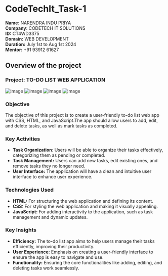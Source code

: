 # CodeTechIt_Task-1
**Name**: NARENDRA INDU PRIYA <br/>
**Company**: CODETECH IT SOLUTIONS <br/>
**ID:** CT4WD3375 <br/>
**Domain:** WEB DEVELOPMENT<br/>
**Duration:** July 1st to Aug 1st 2024<br/>
**Mentor:** +91 93912 61627 <br/>


## Overview of the project

### Project: TO-DO LIST WEB APPLICATION

![image](https://github.com/indu-p19/CodeTechIt_Task-1/assets/175217202/5924c5c2-a316-4fbb-bf63-54ed694b2fd6)
![image](https://github.com/indu-p19/CodeTechIt_Task-1/assets/175217202/ef9bb8c2-ff97-4801-bd88-04cca92bb9d2)
![image](https://github.com/indu-p19/CodeTechIt_Task-1/assets/175217202/0946ef80-d164-4bc5-8b80-725df1b557ae)
![image](https://github.com/indu-p19/CodeTechIt_Task-1/assets/175217202/0974fee8-4b7c-446b-aa8a-f4856ca7540c)


### Objective
The objective of this project is to create a user-friendly to-do list web app with CSS, HTML, and JavaScript.The app should allow users to add, edit, and delete tasks, as well as mark tasks as completed.

### Key Activities
- **Task Organization**: Users will be able to organize their tasks effectively, categorizing them as pending or completed.
- **Task Management:** Users can add new tasks, edit existing ones, and remove tasks they no longer need.
- **User Interface:** The application will have a clean and intuitive user interface to enhance user experience.

### Technologies Used
- **HTML:** For structuring the web application and defining its content.
- **CSS:** For styling the web application and making it visually appealing.
- **JavaScript:** For adding interactivity to the application, such as task management and dynamic updates.

### Key Insights
- **Efficiency:** The to-do list app aims to help users manage their tasks efficiently, improving their productivity.
- **User Experience:** Emphasis on creating a user-friendly interface to ensure the app is easy to navigate and use.
- **Functionality:** Ensuring the core functionalities like adding, editing, and deleting tasks work seamlessly.
